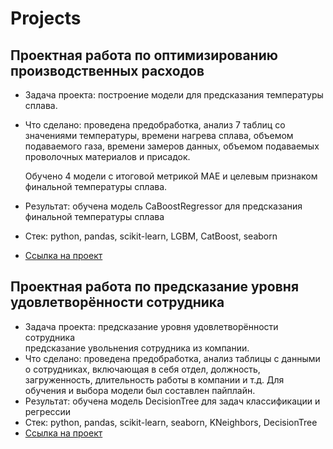# Projects
## Проектная работа по оптимизированию производственных расходов
* Задача проекта: построение модели для предсказания температуры сплава. 
* Что сделано: проведена предобработка, анализ 7 таблиц со значениями температуры, времени нагрева сплава, объемом подаваемого газа, времени замеров данных, объемом подаваемых проволочных материалов и присадок.
  
  Обучено 4 модели с итоговой метрикой MAE и целевым признаком финальной температуры сплава.
* Результат: обучена модель CaBoostRegressor для предсказания финальной 
температуры сплава
* Стек: python, pandas, scikit-learn, LGBM, CatBoost, seaborn 
* [Ссылка на проект](https://github.com/StepanSuharev/Projects/tree/main/metal%20project)
## Проектная работа по предсказание уровня удовлетворённости сотрудника
* Задача проекта: предсказание уровня удовлетворённости сотрудника\
предсказание увольнения сотрудника из компании. 
* Что сделано: проведена предобработка, анализ таблицы с данными о сотрудниках, включающая в себя отдел, должность, загруженность, длительность работы в компании и т.д. Для обучения и выбора модели был составлен пайплайн.
* Результат: обучена модель DecisionTree для задач классификации и регрессии
* Стек: python, pandas, scikit-learn, seaborn, KNeighbors, DecisionTree
* [Ссылка на проект](https://github.com/StepanSuharev/Projects/tree/main/satisfaction%20rate)
